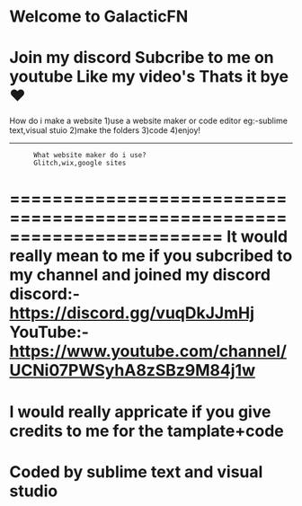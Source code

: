 Welcome to GalacticFN
=================
Join my discord 
Subcribe to me on youtube 
Like my video's 
Thats it bye❤
=======================================
How do i make a website
1)use a website maker or code editor eg:-sublime text,visual stuio
2)make the folders
3)code
4)enjoy!
__________________________________________________
          What website maker do i use?
          Glitch,wix,google sites 
========================================================================
It would really mean to me if you subcribed to my channel and joined my discord
discord:-https://discord.gg/vuqDkJJmHj
YouTube:-https://www.youtube.com/channel/UCNi07PWSyhA8zSBz9M84j1w
===================================================================================
I would really appricate if you give credits to me for the tamplate+code
================================================================================
Coded by sublime text and visual studio
==============================================================================
